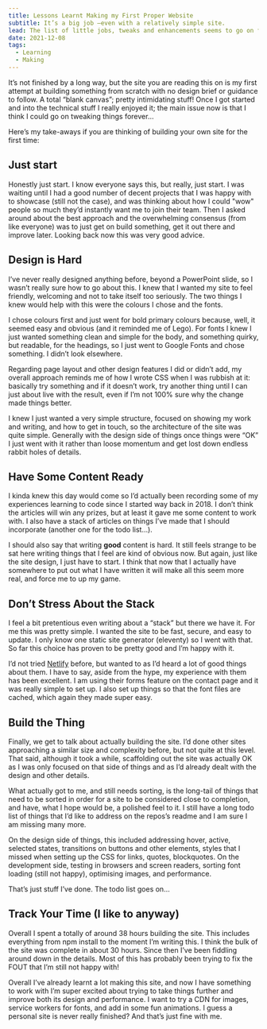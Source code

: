 ```yaml
---
title: Lessons Learnt Making my First Proper Website
subtitle: It’s a big job —even with a relatively simple site.
lead: The list of little jobs, tweaks and enhancements seems to go on forever. All I can suggest is make a list and take them on one at a time.
date: 2021-12-08
tags:
  - Learning
  - Making
---
```


It’s not finished by a long way, but the site you are reading this on is my first attempt at building something from scratch with no design brief or guidance to follow. A total “blank canvas”; pretty intimidating stuff! Once I got started and into the technical stuff I really enjoyed it; the main issue now is that I think I could go on tweaking things forever…

Here’s my take-aways if you are thinking of building your own site for the first time:

## Just start

Honestly just start. I know everyone says this, but really, just start. I was waiting until I had a good number of decent projects that I was happy with to showcase (still not the case), and was thinking about how I could "wow" people so much they’d instantly want me to join their team. Then I asked around about the best approach and the overwhelming consensus (from like everyone) was to just get on build something, get it out there and improve later. Looking back now this was very good advice.

## Design is Hard

I’ve never really designed anything before, beyond a PowerPoint slide, so I wasn’t really sure how to go about this. I knew that I wanted my site to feel friendly, welcoming and not to take itself too seriously. The two things I knew would help with this were the colours I chose and the fonts.

I chose colours first and just went for bold primary colours because, well, it seemed easy and obvious (and it reminded me of Lego). For fonts I knew I just wanted something clean and simple for the body, and something quirky, but readable, for the headings, so I just went to Google Fonts and chose something. I didn’t look elsewhere.

Regarding page layout and other design features I did or didn’t add, my overall approach reminds me of how I wrote CSS when I was rubbish at it: basically try something and if it doesn’t work, try another thing until I can just about live with the result, even if I’m not 100% sure why the change made things better.

I knew I just wanted a very simple structure, focused on showing my work and writing, and how to get in touch, so the architecture of the site was quite simple. Generally with the design side of things once things were “OK” I just went with it rather than loose momentum and get lost down endless rabbit holes of details.

## Have Some Content Ready

I kinda knew this day would come so I’d actually been recording some of my experiences learning to code since I started way back in 2018. I don’t think the articles will win any prizes, but at least it gave me some content to work with. I also have a stack of articles on things I’ve made that I should incorporate (another one for the todo list…).

I should also say that writing **good** content is hard. It still feels strange to be sat here writing things that I feel are kind of obvious now. But again, just like the site design, I just have to start. I think that now that I actually have somewhere to put out what I have written it will make all this seem more real, and force me to up my game.

## Don’t Stress About the Stack

I feel a bit pretentious even writing about a “stack” but there we have it. For me this was pretty simple. I wanted the site to be fast, secure, and easy to update. I only know one static site generator (eleventy) so I went with that. So far this choice has proven to be pretty good and I’m happy with it.

I’d not tried [Netlify](https://www.netlify.com/) before, but wanted to as I’d heard a lot of good things about them. I have to say, aside from the hype, my experience with them has been excellent. I am using their forms feature on the contact page and it was really simple to set up. I also set up things so that the font files are cached, which again they made super easy.

## Build the Thing

Finally, we get to talk about actually building the site. I’d done other sites approaching a similar size and complexity before, but not quite at this level. That said, although it took a while, scaffolding out the site was actually OK as I was only focused on that side of things and as I’d already dealt with the design and other details.

What actually got to me, and still needs sorting, is the long-tail of things that need to be sorted in order for a site to be considered close to completion, and have, what I hope would be, a polished feel to it. I still have a long todo list of things that I’d like to address on the repos’s readme and I am sure I am missing many more.

On the design side of things, this included addressing hover, active, selected states, transitions on buttons and other elements, styles that I missed when setting up the CSS for links, quotes, blockquotes. On the development side, testing in browsers and screen readers, sorting font loading (still not happy), optimising images, and performance.

That’s just stuff I’ve done. The todo list goes on…

## Track Your Time (I like to anyway)

Overall I spent a totally of around 38 hours building the site. This includes everything from npm install to the moment I’m writing this. I think the bulk of the site was complete in about 30 hours. Since then I’ve been fiddling around down in the details. Most of this has probably been trying to fix the FOUT that I’m still not happy with!

Overall I’ve already learnt a lot making this site, and now I have something to work with I’m super excited about trying to take things further and improve both its design and performance. I want to try a CDN for images, service workers for fonts, and add in some fun animations. I guess a personal site is never really finished? And that’s just fine with me.
